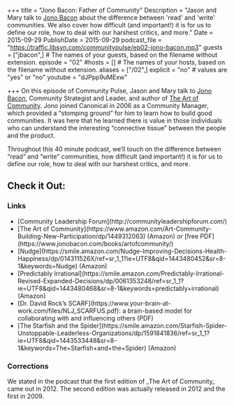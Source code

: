 +++
title = "Jono Bacon: Father of Community"
Description = "Jason and Mary talk to [Jono Bacon](https://twitter.com/jonobacon) about the difference between 'read' and 'write' communities. We also cover how difficult (and important!) it is for us to define our role, how to deal with our harshest critics, and more."
Date = 2015-09-29
PublishDate = 2015-09-29
podcast_file = "https://traffic.libsyn.com/communitypulse/ep02-jono-bacon.mp3"
guests = ["jbacon",] # The names of your guests, based on the filename without extension.
episode = "02"
#hosts = [] # The names of your hosts, based on the filename without extension.
aliases = ["/02",]
explicit = "no" # values are "yes" or "no"
youtube = "dJPpp9uMExw"

+++
On this episode of Community Pulse, Jason and Mary talk to [Jono Bacon](https://twitter.com/jonobacon), Community Strategist and Leader, and author of [The Art of Community](https://www.amazon.com/Art-Community-Building-New-Participation/dp/1449312063). Jono joined Canonical in 2006 as a Community Manager, which provided a “stomping ground” for him to learn how to build good communities. It was here that he learned there is value in those individuals who can understand the interesting “connective tissue” between the people and the product.

Throughout this 40 minute podcast, we’ll touch on the difference between “read” and “write” communities, how difficult (and important!) it is for us to define our role, how to deal with our harshest critics, and more.

<h2>Check it Out:</h2>
<h3>Links</h3><ul>
<li>[Community Leadership Forum](http://communityleadershipforum.com/)</li>
<li>[The Art of Community](https://www.amazon.com/Art-Community-Building-New-Participation/dp/1449312063) (Amazon) or [free PDF](https://www.jonobacon.com/books/artofcommunity/)</li>
<li>[Nudge](https://smile.amazon.com/Nudge-Improving-Decisions-Health-Happiness/dp/014311526X/ref=sr_1_1?ie=UTF8&qid=1443480452&sr=8-1&keywords=Nudge) (Amazon)</li>
<li>[Predictably Irrational](https://smile.amazon.com/Predictably-Irrational-Revised-Expanded-Decisions/dp/0061353248/ref=sr_1_1?ie=UTF8&qid=1443480468&sr=8-1&keywords=predictably+irrational) (Amazon)</li>
<li>[Dr. David Rock’s SCARF](https://www.your-brain-at-work.com/files/NLJ_SCARFUS.pdf): a brain-based model for collaborating with and influencing others (PDF)</li>
<li>[The Starfish and the Spider](https://smile.amazon.com/Starfish-Spider-Unstoppable-Leaderless-Organizations/dp/1591841836/ref=sr_1_1?ie=UTF8&qid=1443533448&sr=8-1&keywords=The+Starfish+and+the+Spider) (Amazon)</li></ul>

<h3>Corrections</h3>
We stated in the podcast that the first edition of _The Art of Community_ came out in 2012. The second edition was actually released in 2012 and the first in 2009.
